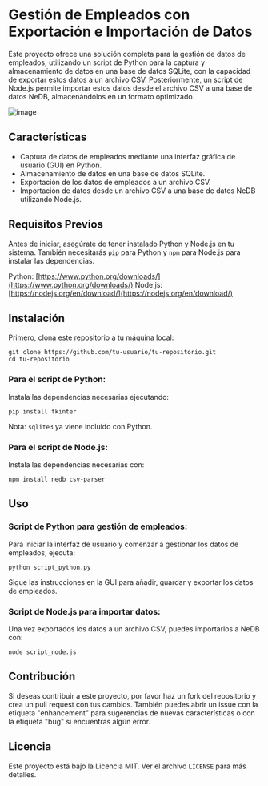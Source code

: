 
# Gestión de Empleados con Exportación e Importación de Datos

Este proyecto ofrece una solución completa para la gestión de datos de empleados, utilizando un script de Python para la captura y almacenamiento de datos en una base de datos SQLite, con la capacidad de exportar estos datos a un archivo CSV. Posteriormente, un script de Node.js permite importar estos datos desde el archivo CSV a una base de datos NeDB, almacenándolos en un formato optimizado.

![image](https://github.com/AndresMoreta20/Integracion-de-sistemas/assets/61909582/83739e26-aace-4d59-8372-ecce4fd233e1)


## Características

- Captura de datos de empleados mediante una interfaz gráfica de usuario (GUI) en Python.
- Almacenamiento de datos en una base de datos SQLite.
- Exportación de los datos de empleados a un archivo CSV.
- Importación de datos desde un archivo CSV a una base de datos NeDB utilizando Node.js.

## Requisitos Previos

Antes de iniciar, asegúrate de tener instalado Python y Node.js en tu sistema. También necesitarás `pip` para Python y `npm` para Node.js para instalar las dependencias.

Python: [https://www.python.org/downloads/](https://www.python.org/downloads/)
Node.js: [https://nodejs.org/en/download/](https://nodejs.org/en/download/)

## Instalación

Primero, clona este repositorio a tu máquina local:

```
git clone https://github.com/tu-usuario/tu-repositorio.git
cd tu-repositorio
```

### Para el script de Python:

Instala las dependencias necesarias ejecutando:

```
pip install tkinter
```

Nota: `sqlite3` ya viene incluido con Python.

### Para el script de Node.js:

Instala las dependencias necesarias con:

```
npm install nedb csv-parser
```

## Uso

### Script de Python para gestión de empleados:

Para iniciar la interfaz de usuario y comenzar a gestionar los datos de empleados, ejecuta:

```
python script_python.py
```

Sigue las instrucciones en la GUI para añadir, guardar y exportar los datos de empleados.

### Script de Node.js para importar datos:

Una vez exportados los datos a un archivo CSV, puedes importarlos a NeDB con:

```
node script_node.js
```

## Contribución

Si deseas contribuir a este proyecto, por favor haz un fork del repositorio y crea un pull request con tus cambios. También puedes abrir un issue con la etiqueta "enhancement" para sugerencias de nuevas características o con la etiqueta "bug" si encuentras algún error.

## Licencia

Este proyecto está bajo la Licencia MIT. Ver el archivo `LICENSE` para más detalles.
